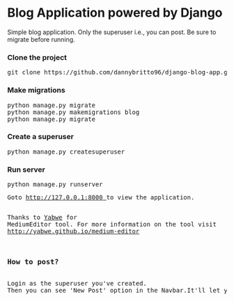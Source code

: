 <h1>Blog Application powered by Django</h1>

Simple blog application. Only the superuser i.e., you can post.
Be sure to migrate before running.

<h3>Clone the project</h3>
<pre>git clone https://github.com/dannybritto96/django-blog-app.git</pre>

<h3>Make migrations</h3>
<pre>
python manage.py migrate
python manage.py makemigrations blog
python manage.py migrate
</pre>

<h3>Create a superuser</h3>
<pre>
python manage.py createsuperuser
</pre>

<h3>Run server</h3>
<pre>
python manage.py runserver
<pre>
Goto <a href="http://127.0.0.1:8000">http://127.0.0.1:8000 </a>to view the application.

Thanks to <a href="https://github.com/yabwe">Yabwe</a> for MediumEditor tool.
For more information on the tool visit <a href="http://yabwe.github.io/medium-editor/">http://yabwe.github.io/medium-editor</a>
<h3>How to post?</h3>
Login as the superuser you've created. 
Then you can see 'New Post' option in the Navbar.It'll let you create new posts.



